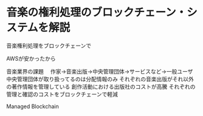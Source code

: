 # 音楽の権利処理のブロックチェーン・システムを解説

音楽権利処理をブロックチェーンで


AWSが安かったから

音楽業界の課題
　作家→音楽出版→中央管理団体→サービスなど→一般ユーザ
中央管理団体が取り扱ってるのは分配情報のみ
それぞれの音楽出版がそれ以外の著作情報を管理している
創作活動における出版社のコストが高騰
それぞれの管理と確認のコストをブロックチェーンで軽減


Managed Blockchain

